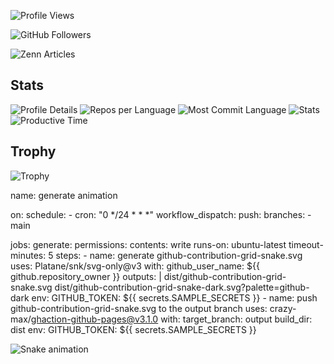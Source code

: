 ![Profile Views](https://komarev.com/ghpvc/?username=Saaatsuki)

![GitHub Followers](https://img.shields.io/github/followers/Saaatsuki?label=follow&logo=github&style=flat)

![Zenn Articles](https://badgen.org/img/zenn/Saaatsuki/articles?style=plastic)

## Stats
![Profile Details](http://github-profile-summary-cards.vercel.app/api/cards/profile-details?username=Saaatsuki&theme=gruvbox)
![Repos per Language](http://github-profile-summary-cards.vercel.app/api/cards/repos-per-language?username=Saaatsuki&theme=gruvbox)
![Most Commit Language](http://github-profile-summary-cards.vercel.app/api/cards/most-commit-language?username=Saaatsuki&theme=gruvbox)
![Stats](http://github-profile-summary-cards.vercel.app/api/cards/stats?username=Saaatsuki&theme=gruvbox)
![Productive Time](http://github-profile-summary-cards.vercel.app/api/cards/productive-time?username=Saaatsuki&theme=gruvbox&utcOffset=9)

## Trophy
![Trophy](https://github-profile-trophy.vercel.app/?username=Saaatsuki&theme=gruvbox)

name: generate animation

on:
  schedule:
    - cron: "0 */24 * * *"
  workflow_dispatch:
  push:
    branches:
    - main

jobs:
  generate:
    permissions: 
      contents: write
    runs-on: ubuntu-latest
    timeout-minutes: 5
    steps:
      - name: generate github-contribution-grid-snake.svg
        uses: Platane/snk/svg-only@v3
        with:
          github_user_name: ${{ github.repository_owner }}
          outputs: |
            dist/github-contribution-grid-snake.svg
            dist/github-contribution-grid-snake-dark.svg?palette=github-dark
        env:
          GITHUB_TOKEN: ${{ secrets.SAMPLE_SECRETS }}
      - name: push github-contribution-grid-snake.svg to the output branch
        uses: crazy-max/ghaction-github-pages@v3.1.0
        with:
          target_branch: output
          build_dir: dist
        env:
          GITHUB_TOKEN: ${{ secrets.SAMPLE_SECRETS }}


![Snake animation](https://raw.githubusercontent.com/Saaatsuki/PythonPractice/output/github-contribution-grid-snake.svg)




<!--
**Saaatsuki/Saaatsuki** is a ✨ _special_ ✨ repository because its `README.md` (this file) appears on your GitHub profile.

Here are some ideas to get you started:

- 🔭 I’m currently working on ...
- 🌱 I’m currently learning ...
- 👯 I’m looking to collaborate on ...
- 🤔 I’m looking for help with ...
- 💬 Ask me about ...
- 📫 How to reach me: ...
- 😄 Pronouns: ...
- ⚡ Fun fact: ...
-->
